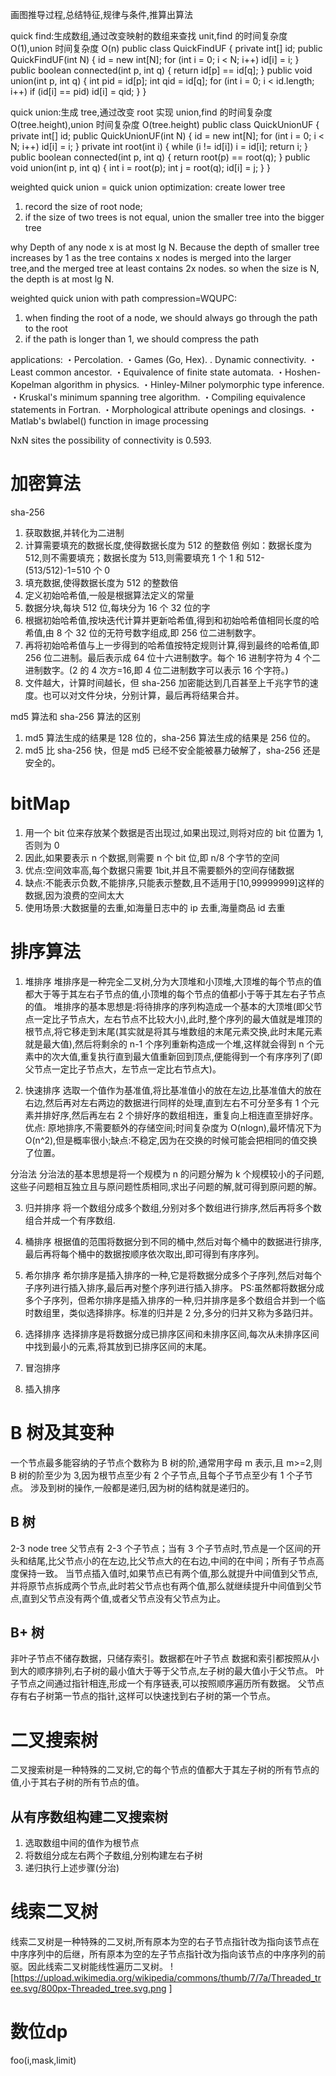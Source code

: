 画图推导过程,总结特征,规律与条件,推算出算法

quick find:生成数组,通过改变映射的数组来查找 unit,find 的时间复杂度 O(1),union 时间复杂度 O(n)
public class QuickFindUF
{
private int[] id;
public QuickFindUF(int N)
{
id = new int[N];
for (int i = 0; i < N; i++)
id[i] = i;
}
public boolean connected(int p, int q)
{ return id[p] == id[q]; }
public void union(int p, int q)
{
int pid = id[p];
int qid = id[q];
for (int i = 0; i < id.length; i++)
if (id[i] == pid) id[i] = qid;
}
}

quick union:生成 tree,通过改变 root 实现 union,find 的时间复杂度 O(tree.height),union 时间复杂度 O(tree.height)
public class QuickUnionUF
{
private int[] id;
public QuickUnionUF(int N)
{
id = new int[N];
for (int i = 0; i < N; i++) id[i] = i;
}
private int root(int i)
{
while (i != id[i]) i = id[i];
return i;
}
public boolean connected(int p, int q)
{
return root(p) == root(q);
}
public void union(int p, int q)
{
int i = root(p);
int j = root(q);
id[i] = j;
}
}

weighted quick union = quick union optimization: create lower tree

1. record the size of root node;
2. if the size of two trees is not equal, union the smaller tree into the bigger tree

why Depth of any node x is at most lg N.
Because the depth of smaller tree increases by 1 as the tree contains x nodes is merged into the larger tree,and the merged tree at least contains 2x nodes. so when the size is N, the depth is at most lg N.

weighted quick union with path compression=WQUPC:

1. when finding the root of a node, we should always go through the path to the root
2. if the path is longer than 1, we should compress the path

applications:
・Percolation.
・Games (Go, Hex).
. Dynamic connectivity.
・Least common ancestor.
・Equivalence of finite state automata.
・Hoshen-Kopelman algorithm in physics.
・Hinley-Milner polymorphic type inference.
・Kruskal's minimum spanning tree algorithm.
・Compiling equivalence statements in Fortran.
・Morphological attribute openings and closings.
・Matlab's bwlabel() function in image processing

NxN sites the possibility of connectivity is 0.593.

# 加密算法

sha-256

1. 获取数据,并转化为二进制
2. 计算需要填充的数据长度,使得数据长度为 512 的整数倍 例如：数据长度为 512,则不需要填充；数据长度为 513,则需要填充 1 个 1 和 512-(513/512)-1=510 个 0
3. 填充数据,使得数据长度为 512 的整数倍
4. 定义初始哈希值,一般是根据算法定义的常量
5. 数据分块,每块 512 位,每块分为 16 个 32 位的字
6. 根据初始哈希值,按块迭代计算并更新哈希值,得到和初始哈希值相同长度的哈希值,由 8 个 32 位的无符号数字组成,即 256 位二进制数字。
7. 再将初始哈希值与上一步得到的哈希值按特定规则计算,得到最终的哈希值,即 256 位二进制。最后表示成 64 位十六进制数字。每个 16 进制字符为 4 个二进制数字。(2 的 4 次方=16,即 4 位二进制数字可以表示 16 个字符。)
8. 文件越大，计算时间越长，但 sha-256 加密能达到几百甚至上千兆字节的速度。也可以对文件分块，分别计算，最后再将结果合并。

md5 算法和 sha-256 算法的区别

1. md5 算法生成的结果是 128 位的，sha-256 算法生成的结果是 256 位的。
2. md5 比 sha-256 快，但是 md5 已经不安全能被暴力破解了，sha-256 还是安全的。

# bitMap

1. 用一个 bit 位来存放某个数据是否出现过,如果出现过,则将对应的 bit 位置为 1,否则为 0
2. 因此,如果要表示 n 个数据,则需要 n 个 bit 位,即 n/8 个字节的空间
3. 优点:空间效率高,每个数据只需要 1bit,并且不需要额外的空间存储数据
4. 缺点:不能表示负数,不能排序,只能表示整数,且不适用于[10,99999999]这样的数据,因为浪费的空间太大
5. 使用场景:大数据量的去重,如海量日志中的 ip 去重,海量商品 id 去重

# 排序算法

1. 堆排序
   堆排序是一种完全二叉树,分为大顶堆和小顶堆,大顶堆的每个节点的值都大于等于其左右子节点的值,小顶堆的每个节点的值都小于等于其左右子节点的值。
   堆排序的基本思想是:将待排序的序列构造成一个基本的大顶堆(即父节点一定比子节点大，左右节点不比较大小),此时,整个序列的最大值就是堆顶的根节点,将它移走到末尾(其实就是将其与堆数组的末尾元素交换,此时末尾元素就是最大值),然后将剩余的 n-1 个序列重新构造成一个堆,这样就会得到 n 个元素中的次大值,重复执行直到最大值重新回到顶点,便能得到一个有序序列了(即父节点一定比子节点大，左节点一定比右节点大)。

2. 快速排序
   选取一个值作为基准值,将比基准值小的放在左边,比基准值大的放在右边,然后再对左右两边的数据进行同样的处理,直到左右不可分至多有 1 个元素并排好序,然后再左右 2 个排好序的数组相连，重复向上相连直至排好序。
   优点: 原地排序,不需要额外的存储空间;时间复杂度为 O(nlogn),最坏情况下为 O(n^2),但是概率很小;缺点:不稳定,因为在交换的时候可能会把相同的值交换了位置。

分治法
分治法的基本思想是将一个规模为 n 的问题分解为 k 个规模较小的子问题,这些子问题相互独立且与原问题性质相同,求出子问题的解,就可得到原问题的解。

3. 归并排序
   将一个数组分成多个数组,分别对多个数组进行排序,然后再将多个数组合并成一个有序数组.

4. 桶排序
   根据值的范围将数据分到不同的桶中,然后对每个桶中的数据进行排序,最后再将每个桶中的数据按顺序依次取出,即可得到有序序列。

5. 希尔排序
   希尔排序是插入排序的一种,它是将数据分成多个子序列,然后对每个子序列进行插入排序,最后再对整个序列进行插入排序。
   PS:虽然都将数据分成多个子序列，但希尔排序是插入排序的一种,归并排序是多个数组合并到一个临时数组里，类似选择排序。标准的归并是 2 分,多分的归并又称为多路归并。

6. 选择排序
   选择排序是将数据分成已排序区间和未排序区间,每次从未排序区间中找到最小的元素,将其放到已排序区间的末尾。

7. 冒泡排序
8. 插入排序

# B 树及其变种

一个节点最多能容纳的子节点个数称为 B 树的阶,通常用字母 m 表示,且 m>=2,则 B 树的阶至少为 3,因为根节点至少有 2 个子节点,且每个子节点至少有 1 个子节点。
涉及到树的操作,一般都是递归,因为树的结构就是递归的。

## B 树

2-3 node tree
父节点有 2-3 个子节点；当有 3 个子节点时,节点是一个区间的开头和结尾,比父节点小的在左边,比父节点大的在右边,中间的在中间；所有子节点高度保持一致。
当节点插入值时,如果节点已有两个值,那么就提升中间值到父节点,并将原节点拆成两个节点,此时若父节点也有两个值,那么就继续提升中间值到父节点,直到父节点没有两个值,或者父节点没有父节点为止。

## B+ 树

非叶子节点不储存数据，只储存索引。数据都在叶子节点
数据和索引都按照从小到大的顺序排列,右子树的最小值大于等于父节点,左子树的最大值小于父节点。
叶子节点之间通过指针相连,形成一个有序链表,可以按照顺序遍历所有数据。
父节点存有右子树第一节点的指针,这样可以快速找到右子树的第一个节点。

# 二叉搜索树

二叉搜索树是一种特殊的二叉树,它的每个节点的值都大于其左子树的所有节点的值,小于其右子树的所有节点的值。

## 从有序数组构建二叉搜索树

1. 选取数组中间的值作为根节点
2. 将数组分成左右两个子数组,分别构建左右子树
3. 递归执行上述步骤(分治)

# 线索二叉树

线索二叉树是一种特殊的二叉树,所有原本为空的右子节点指针改为指向该节点在中序序列中的后继，所有原本为空的左子节点指针改为指向该节点的中序序列的前驱。因此线索二叉树能线性遍历二叉树。
![https://upload.wikimedia.org/wikipedia/commons/thumb/7/7a/Threaded_tree.svg/800px-Threaded_tree.svg.png
]

# 数位dp

foo(i,mask,limit)